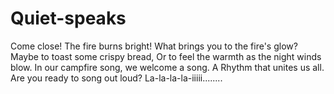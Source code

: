 # Quiet-speaks
Come close! The fire burns bright!
What brings you to the fire's glow?
Maybe to toast some crispy bread,
Or to feel the warmth as the night winds blow.
In our campfire song, we welcome a song.
A Rhythm that unites us all.
Are you ready to song out loud?
La-la-la-la-iiiii........
